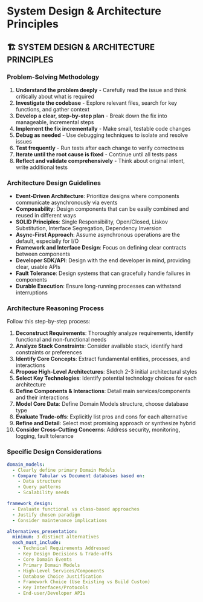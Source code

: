 <!-- version: shard-20250825154349 -->
<!-- last-updated: 2025-08-25T15:43:49Z -->
<!-- document-type: engineering-rule-shard -->
<!-- parent-document: consolidated-rules -->

# System Design & Architecture Principles

## 🏗️ **SYSTEM DESIGN & ARCHITECTURE PRINCIPLES**

### **Problem-Solving Methodology**
1. **Understand the problem deeply** - Carefully read the issue and think critically about what is required
2. **Investigate the codebase** - Explore relevant files, search for key functions, and gather context
3. **Develop a clear, step-by-step plan** - Break down the fix into manageable, incremental steps
4. **Implement the fix incrementally** - Make small, testable code changes
5. **Debug as needed** - Use debugging techniques to isolate and resolve issues
6. **Test frequently** - Run tests after each change to verify correctness
7. **Iterate until the root cause is fixed** - Continue until all tests pass
8. **Reflect and validate comprehensively** - Think about original intent, write additional tests

### **Architecture Design Guidelines**
- **Event-Driven Architecture**: Prioritize designs where components communicate asynchronously via events
- **Composability**: Design components that can be easily combined and reused in different ways
- **SOLID Principles**: Single Responsibility, Open/Closed, Liskov Substitution, Interface Segregation, Dependency Inversion
- **Async-First Approach**: Assume asynchronous operations are the default, especially for I/O
- **Framework and Interface Design**: Focus on defining clear contracts between components
- **Developer SDK/API**: Design with the end developer in mind, providing clear, usable APIs
- **Fault Tolerance**: Design systems that can gracefully handle failures in components
- **Durable Execution**: Ensure long-running processes can withstand interruptions

### **Architecture Reasoning Process**
Follow this step-by-step process:

1. **Deconstruct Requirements**: Thoroughly analyze requirements, identify functional and non-functional needs
2. **Analyze Stack Constraints**: Consider available stack, identify hard constraints or preferences
3. **Identify Core Concepts**: Extract fundamental entities, processes, and interactions
4. **Propose High-Level Architectures**: Sketch 2-3 initial architectural styles
5. **Select Key Technologies**: Identify potential technology choices for each architecture
6. **Define Components & Interactions**: Detail main services/components and their interactions
7. **Model Core Data**: Define Domain Models structure, choose database type
8. **Evaluate Trade-offs**: Explicitly list pros and cons for each alternative
9. **Refine and Detail**: Select most promising approach or synthesize hybrid
10. **Consider Cross-Cutting Concerns**: Address security, monitoring, logging, fault tolerance

### **Specific Design Considerations**
```yaml
domain_models:
  - Clearly define primary Domain Models
  - Compare Tabular vs Document databases based on:
    - Data structure
    - Query patterns
    - Scalability needs

framework_design:
  - Evaluate functional vs class-based approaches
  - Justify chosen paradigm
  - Consider maintenance implications

alternatives_presentation:
  minimum: 3 distinct alternatives
  each_must_include:
    - Technical Requirements Addressed
    - Key Design Decisions & Trade-offs
    - Core Domain Events
    - Primary Domain Models
    - High-Level Services/Components
    - Database Choice Justification
    - Framework Choice (Use Existing vs Build Custom)
    - Key Interfaces/Protocols
    - End-user/Developer APIs
```

